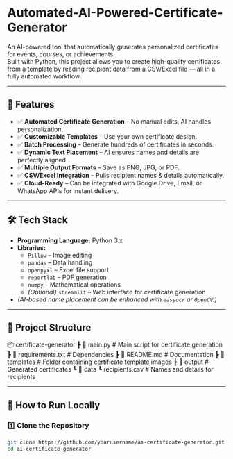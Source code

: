 # Automated-AI-Powered-Certificate-Generator


An AI-powered tool that automatically generates personalized certificates for events, courses, or achievements.  
Built with Python, this project allows you to create high-quality certificates from a template by reading recipient data from a CSV/Excel file — all in a fully automated workflow.

---

## 📌 Features
- ✅ **Automated Certificate Generation** – No manual edits, AI handles personalization.
- ✅ **Customizable Templates** – Use your own certificate design.
- ✅ **Batch Processing** – Generate hundreds of certificates in seconds.
- ✅ **Dynamic Text Placement** – AI ensures names and details are perfectly aligned.
- ✅ **Multiple Output Formats** – Save as PNG, JPG, or PDF.
- ✅ **CSV/Excel Integration** – Pulls recipient names & details automatically.
- ✅ **Cloud-Ready** – Can be integrated with Google Drive, Email, or WhatsApp APIs for instant delivery.

---

## 🛠️ Tech Stack
- **Programming Language:** Python 3.x
- **Libraries:**
  - `Pillow` – Image editing
  - `pandas` – Data handling
  - `openpyxl` – Excel file support
  - `reportlab` – PDF generation
  - `numpy` – Mathematical operations
  - *(Optional)* `streamlit` – Web interface for certificate generation
- *(AI-based name placement can be enhanced with `easyocr` or `OpenCV`.)*

---

## 📂 Project Structure

📦 certificate-generator
┣ 📜 main.py # Main script for certificate generation
┣ 📜 requirements.txt # Dependencies
┣ 📜 README.md # Documentation
┣ 📂 templates # Folder containing certificate template images
┣ 📂 output # Generated certificates
┗ 📂 data
┗ recipients.csv # Names and details for recipients

---

## 🚀 How to Run Locally
### 1️⃣ Clone the Repository
```bash
git clone https://github.com/yourusername/ai-certificate-generator.git
cd ai-certificate-generator
